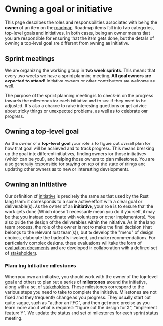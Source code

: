 # Owning a goal or initiative

This page describes the roles and responsibilities associated with being the **owner** of an item on the [roadmap](../roadmap.md). Roadmap items fall into two categories, top-level goals and initiatives. In both cases, being an owner means that you are responsible for ensuring that the item gets done, but the details of owning a top-level goal are different from owning an initiative.

## Sprint meetings

We are organizing the working group in **two week sprints**. This means that every two weeks we have a sprint planning meeting. **All goal owners are expected to attend!** Initiative owners or other contributors are welcome as well.

The purpose of the sprint planning meeting is to check-in on the progress towards the milestones for each initiative and to see if they need to be adjusted. It's also a chance to raise interesting questions or get advice about tricky things or unexpected problems, as well as to celebrate our progress.

## Owning a top-level goal

As the owner of a **top-level goal** your role is to figure out overall plan for how that goal will be achieved and to track progress. This means breaking up the goal into different initiatives, finding owners for those initiatives (which can be you!), and helping those owners to plan milestones. You are also generally responsible for staying on top of the state of things and updating other owners as to new or interesting developments.

## Owning an initiative

Our definition of [initiative] is precisely the same as that used by the Rust lang team: it corresponds to a some active effort with a clear goal or deliverable(s). As the owner of an **initiative**, your role is to ensure that the work gets done (Which doesn't necessarily mean you do it yourself, it may be that you instead coordinate with volunteers or other implementors). You also guide the design of the deliverables within the initiative. As in the lang team process, the role of the owner is not to make the final decision (that belongs to the relevant rust team(s)), but to develop the "menu" of design choices, elaborate the tradeoffs involved, and make recommendations. For particularly complex designs, these evaluations will take the form of [evaluation documents] and are developed in collaboration with a defined set of [stakeholders].

[initiative]: https://lang-team.rust-lang.org/initiatives.html
[initiative owners]: https://lang-team.rust-lang.org/initiatives/process/roles/owner.html
[evaluation documents]: ./evaluations.md

### Planning initiative milestones

When you own an initiative, you should work with the owner of the top-level goal and others to plan out a series of **milestones** around the initiative, along with a set of [stakeholders]. These milestones correspond to the various steps you need to take to complete the initiative. Milestones are not fixed and they frequently change as you progress. They usually start out quite vague, such as "author an RFC", and then get more precise as you learn more about what is required: "figure out the design for X", "implement feature Y". We update the status and set of milestones for each sprint status meeting. 

[stakeholders]: ./stakeholders.md